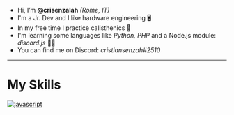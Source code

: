 -  Hi, I’m **@crisenzalah** *(Rome, IT)*
-  I'm a Jr. Dev and I like hardware engineering 🖥️
-  In my free time I practice calisthenics 🍃
-  I'm learning some languages like *Python, PHP* and a Node.js module: *discord.js* 👨‍💻
-  You can find me on Discord: *cristiansenzah#2510*
________________________________________________________________________________________________________________________________________________________________

# My Skills 
[![javascript](https://upload.wikimedia.org/wikipedia/commons/thumb/6/6a/JavaScript-logo.png/240px-JavaScript-logo.png)](https://javascript.com/150)


 








                        
